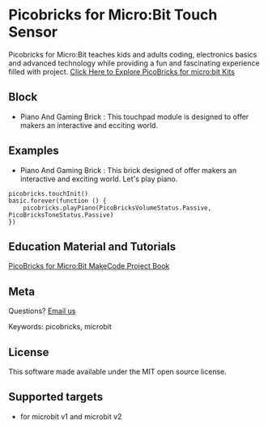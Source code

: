 # Picobricks for Micro:Bit Touch Sensor

Picobricks for Micro:Bit teaches kids and adults coding, electronics basics and advanced technology while providing a fun and fascinating experience filled with project. 
[Click Here to Explore PicoBricks for micro:bit Kits](https://picobricks.com/collections/micro-bit-kits)

## Block

* Piano And Gaming Brick : This touchpad module is designed to offer makers an interactive and ecciting world.

## Examples

* Piano And Gaming Brick : This brick designed of offer makers an interactive and exciting world. Let's play piano.

```blocks
picobricks.touchInit()
basic.forever(function () {
    picobricks.playPiano(PicoBricksVolumeStatus.Passive, PicoBricksToneStatus.Passive)
})
```

## Education Material and Tutorials

[PicoBricks for Micro:Bit MakeCode Project Book](https://rbt.ist/makecodeprojectbook)


## Meta

Questions? [Email us](mailto:support@picobricks.com)

Keywords: picobricks, microbit

## License

This software made available under the MIT open source license.

## Supported targets

* for microbit v1 and microbit v2